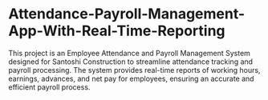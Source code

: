 # Attendance-Payroll-Management-App-With-Real-Time-Reporting
This project is an Employee Attendance and Payroll Management System designed for Santoshi Construction to streamline attendance tracking and payroll processing. The system provides real-time reports of working hours, earnings, advances, and net pay for employees, ensuring an accurate and efficient payroll process.
